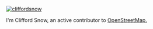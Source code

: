 [![cliffordsnow](https://mycloud.snowandsnow.us/index.php/s/z9a3c7oBQdnaYrC)](www.snowandsnow.us)

I'm Clifford Snow, an active contributor to [OpenStreetMap.](https://openstreetmap.org)



